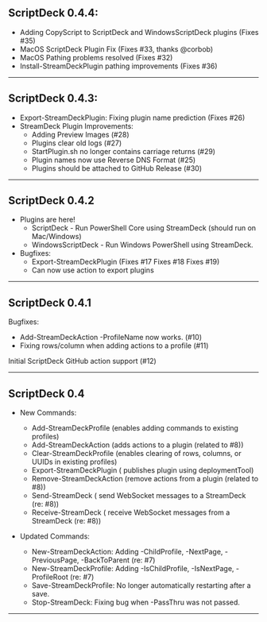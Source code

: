 ## ScriptDeck 0.4.4:
* Adding CopyScript to ScriptDeck and WindowsScriptDeck plugins (Fixes #35)
* MacOS ScriptDeck Plugin Fix (Fixes #33, thanks @corbob)
* MacOS Pathing problems resolved (Fixes #32)
* Install-StreamDeckPlugin pathing improvements (Fixes #36)

---


## ScriptDeck 0.4.3:
* Export-StreamDeckPlugin: Fixing plugin name prediction (Fixes #26)
* StreamDeck Plugin Improvements:
  * Adding Preview Images (#28)
  * Plugins clear old logs (#27)
  * StartPlugin.sh no longer contains carriage returns (#29)
  * Plugin names now use Reverse DNS Format (#25)
  * Plugins should be attached to GitHub Release (#30)

---

## ScriptDeck 0.4.2
* Plugins are here!
  * ScriptDeck - Run PowerShell Core using StreamDeck (should run on Mac/Windows)
  * WindowsScriptDeck - Run Windows PowerShell using StreamDeck.  
* Bugfixes:
  * Export-StreamDeckPlugin (Fixes #17 Fixes #18 Fixes #19)
  * Can now use action to export plugins

---

## ScriptDeck 0.4.1
Bugfixes:
* Add-StreamDeckAction -ProfileName now works. (#10)
* Fixing rows/column when adding actions to a profile (#11)

Initial ScriptDeck GitHub action support (#12)

---

## ScriptDeck 0.4
* New Commands:
  * Add-StreamDeckProfile (enables adding commands to existing profiles)
  * Add-StreamDeckAction (adds actions to a plugin (related to #8))
  * Clear-StreamDeckProfile (enables clearing of rows, columns, or UUIDs in existing profiles)
  * Export-StreamDeckPlugin ( publishes plugin using deploymentTool)
  * Remove-StreamDeckAction (remove actions from a plugin (related to #8))
  * Send-StreamDeck ( send WebSocket messages to a StreamDeck (re: #8))
  * Receive-StreamDeck ( receive WebSocket messages from a StreamDeck (re: #8))

* Updated Commands:
  * New-StreamDeckAction: Adding -ChildProfile, -NextPage, -PreviousPage, -BackToParent (re: #7)
  * New-StreamDeckProfile:  Adding -IsChildProfile, -IsNextPage, -ProfileRoot (re: #7)
  * Save-StreamDeckProfile: No longer automatically restarting after a save.
  * Stop-StreamDeck: Fixing bug when -PassThru was not passed.

---